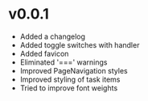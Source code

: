 # v0.0.1
- Added a changelog
- Added toggle switches with handler
- Added favicon  
- Eliminated '===' warnings
- Improved PageNavigation styles
- Improved styling of task items
- Tried to improve font weights
